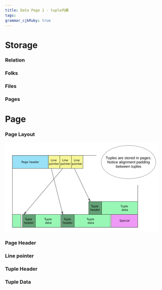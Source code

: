 ```yaml
---
title: Data Page 1 - tuple内幕
tags: 
grammar_cjkRuby: true
---
```

# Storage
### Relation
### Folks
### Files
### Pages

# Page
### Page Layout

![enter description here](./images/Screenshot_from_2022-04-20_16-39-35.png)
### Page Header
### Line pointer
### Tuple Header
### Tuple Data

# 